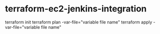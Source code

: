 # terraform-ec2-jenkins-integration

terraform init
terraform plan -var-file="variable file name"
terraform apply -var-file="variable file name"
